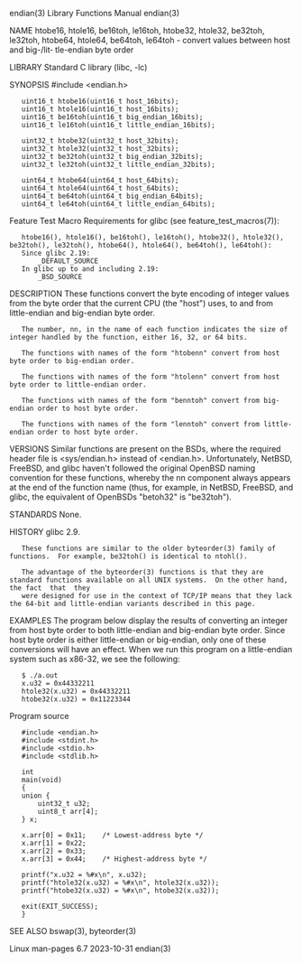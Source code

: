 endian(3)							   Library Functions Manual							     endian(3)

NAME
       htobe16,	 htole16, be16toh, le16toh, htobe32, htole32, be32toh, le32toh, htobe64, htole64, be64toh, le64toh - convert values between host and big-/lit‐
       tle-endian byte order

LIBRARY
       Standard C library (libc, -lc)

SYNOPSIS
       #include <endian.h>

       uint16_t htobe16(uint16_t host_16bits);
       uint16_t htole16(uint16_t host_16bits);
       uint16_t be16toh(uint16_t big_endian_16bits);
       uint16_t le16toh(uint16_t little_endian_16bits);

       uint32_t htobe32(uint32_t host_32bits);
       uint32_t htole32(uint32_t host_32bits);
       uint32_t be32toh(uint32_t big_endian_32bits);
       uint32_t le32toh(uint32_t little_endian_32bits);

       uint64_t htobe64(uint64_t host_64bits);
       uint64_t htole64(uint64_t host_64bits);
       uint64_t be64toh(uint64_t big_endian_64bits);
       uint64_t le64toh(uint64_t little_endian_64bits);

   Feature Test Macro Requirements for glibc (see feature_test_macros(7)):

       htobe16(), htole16(), be16toh(), le16toh(), htobe32(), htole32(), be32toh(), le32toh(), htobe64(), htole64(), be64toh(), le64toh():
	   Since glibc 2.19:
	       _DEFAULT_SOURCE
	   In glibc up to and including 2.19:
	       _BSD_SOURCE

DESCRIPTION
       These functions convert the byte encoding of integer values from the byte order that the current CPU (the "host") uses, to and from  little-endian  and
       big-endian byte order.

       The number, nn, in the name of each function indicates the size of integer handled by the function, either 16, 32, or 64 bits.

       The functions with names of the form "htobenn" convert from host byte order to big-endian order.

       The functions with names of the form "htolenn" convert from host byte order to little-endian order.

       The functions with names of the form "benntoh" convert from big-endian order to host byte order.

       The functions with names of the form "lenntoh" convert from little-endian order to host byte order.

VERSIONS
       Similar functions are present on the BSDs, where the required header file is <sys/endian.h> instead of <endian.h>.  Unfortunately, NetBSD, FreeBSD, and
       glibc  haven't  followed the original OpenBSD naming convention for these functions, whereby the nn component always appears at the end of the function
       name (thus, for example, in NetBSD, FreeBSD, and glibc, the equivalent of OpenBSDs "betoh32" is "be32toh").

STANDARDS
       None.

HISTORY
       glibc 2.9.

       These functions are similar to the older byteorder(3) family of functions.  For example, be32toh() is identical to ntohl().

       The advantage of the byteorder(3) functions is that they are standard functions available on all UNIX systems.  On the other hand, the fact  that  they
       were designed for use in the context of TCP/IP means that they lack the 64-bit and little-endian variants described in this page.

EXAMPLES
       The  program  below display the results of converting an integer from host byte order to both little-endian and big-endian byte order.  Since host byte
       order is either little-endian or big-endian, only one of these conversions will have an effect.	When we run this program  on  a	 little-endian	system
       such as x86-32, we see the following:

	   $ ./a.out
	   x.u32 = 0x44332211
	   htole32(x.u32) = 0x44332211
	   htobe32(x.u32) = 0x11223344

   Program source

       #include <endian.h>
       #include <stdint.h>
       #include <stdio.h>
       #include <stdlib.h>

       int
       main(void)
       {
	   union {
	       uint32_t u32;
	       uint8_t arr[4];
	   } x;

	   x.arr[0] = 0x11;    /* Lowest-address byte */
	   x.arr[1] = 0x22;
	   x.arr[2] = 0x33;
	   x.arr[3] = 0x44;    /* Highest-address byte */

	   printf("x.u32 = %#x\n", x.u32);
	   printf("htole32(x.u32) = %#x\n", htole32(x.u32));
	   printf("htobe32(x.u32) = %#x\n", htobe32(x.u32));

	   exit(EXIT_SUCCESS);
       }

SEE ALSO
       bswap(3), byteorder(3)

Linux man-pages 6.7							  2023-10-31								     endian(3)
